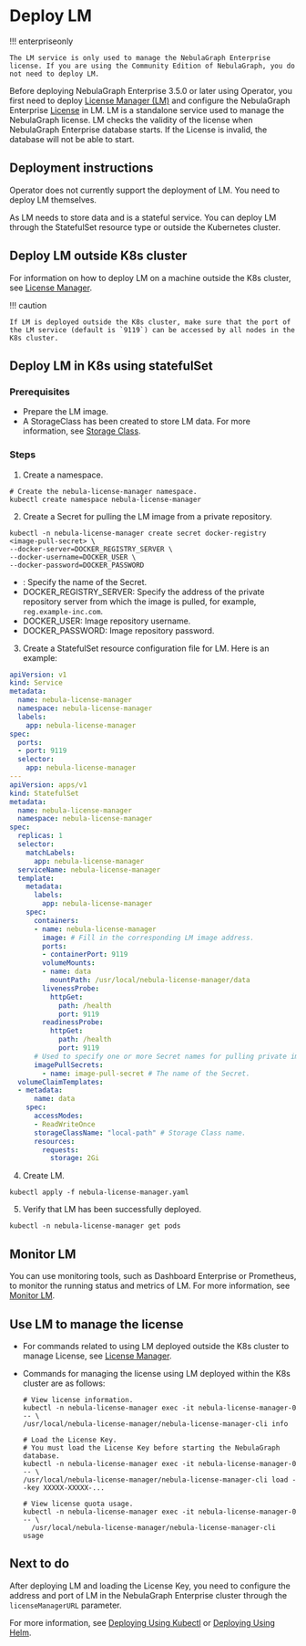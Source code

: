 # Deploy LM

!!! enterpriseonly

    The LM service is only used to manage the NebulaGraph Enterprise license. If you are using the Community Edition of NebulaGraph, you do not need to deploy LM.

Before deploying NebulaGraph Enterprise 3.5.0 or later using Operator, you first need to deploy [License Manager (LM)](../../9.about-license/2.license-management-suite/3.license-manager.md) and configure the NebulaGraph Enterprise [License](../../9.about-license/1.license-overview.md) in LM. LM is a standalone service used to manage the NebulaGraph license. LM checks the validity of the license when NebulaGraph Enterprise database starts. If the License is invalid, the database will not be able to start.

## Deployment instructions

Operator does not currently support the deployment of LM. You need to deploy LM themselves.

As LM needs to store data and is a stateful service. You can deploy LM through the StatefulSet resource type or outside the Kubernetes cluster.

## Deploy LM outside K8s cluster

For information on how to deploy LM on a machine outside the K8s cluster, see [License Manager](../../9.about-license/2.license-management-suite/3.license-manager.md#install_and_start_lm).

!!! caution

    If LM is deployed outside the K8s cluster, make sure that the port of the LM service (default is `9119`) can be accessed by all nodes in the K8s cluster.

## Deploy LM in K8s using statefulSet

### Prerequisites

- Prepare the LM image.
- A StorageClass has been created to store LM data. For more information, see [Storage Class](https://kubernetes.io/docs/concepts/storage/storage-classes/).

### Steps

1. Create a namespace.
   
  ```
  # Create the nebula-license-manager namespace.
  kubectl create namespace nebula-license-manager
  ```

2. Create a Secret for pulling the LM image from a private repository.
   
  ```
  kubectl -n nebula-license-manager create secret docker-registry <image-pull-secret> \
  --docker-server=DOCKER_REGISTRY_SERVER \
  --docker-username=DOCKER_USER \
  --docker-password=DOCKER_PASSWORD
  ```

  - <image-pull-secret>: Specify the name of the Secret.
  - DOCKER_REGISTRY_SERVER: Specify the address of the private repository server from which the image is pulled, for example, `reg.example-inc.com`.
  - DOCKER_USER: Image repository username.
  - DOCKER_PASSWORD: Image repository password.

3. Create a StatefulSet resource configuration file for LM. Here is an example:

  ```yml
  apiVersion: v1
  kind: Service
  metadata:
    name: nebula-license-manager
    namespace: nebula-license-manager
    labels:
      app: nebula-license-manager
  spec:
    ports:
    - port: 9119
    selector:
      app: nebula-license-manager
  ---
  apiVersion: apps/v1
  kind: StatefulSet
  metadata:
    name: nebula-license-manager
    namespace: nebula-license-manager
  spec:
    replicas: 1
    selector:
      matchLabels:
        app: nebula-license-manager
    serviceName: nebula-license-manager
    template:
      metadata:
        labels:
          app: nebula-license-manager
      spec:
        containers:
        - name: nebula-license-manager    
          image: # Fill in the corresponding LM image address.
          ports:
          - containerPort: 9119
          volumeMounts:
          - name: data
            mountPath: /usr/local/nebula-license-manager/data
          livenessProbe:
            httpGet:
              path: /health
              port: 9119
          readinessProbe:
            httpGet:
              path: /health
              port: 9119
        # Used to specify one or more Secret names for pulling private images.      
        imagePullSecrets:
          - name: image-pull-secret # The name of the Secret.
    volumeClaimTemplates:
    - metadata:
        name: data
      spec:
        accessModes:
        - ReadWriteOnce
        storageClassName: "local-path" # Storage Class name.
        resources:
          requests:
            storage: 2Gi  
  ```

4. Create LM.

  ```
  kubectl apply -f nebula-license-manager.yaml
  ```

5. Verify that LM has been successfully deployed.

  ```
  kubectl -n nebula-license-manager get pods
  ```

## Monitor LM 

You can use monitoring tools, such as Dashboard Enterprise or Prometheus, to monitor the running status and metrics of LM. For more information, see [Monitor LM](../../9.about-license/2.license-management-suite/3.license-manager.md).

## Use LM to manage the license

- For commands related to using LM deployed outside the K8s cluster to manage License, see [License Manager](../../9.about-license/2.license-management-suite/3.license-manager.md).

- Commands for managing the license using LM deployed within the K8s cluster are as follows:

  ```
  # View license information.
  kubectl -n nebula-license-manager exec -it nebula-license-manager-0 -- \
  /usr/local/nebula-license-manager/nebula-license-manager-cli info
  
  # Load the License Key. 
  # You must load the License Key before starting the NebulaGraph database.
  kubectl -n nebula-license-manager exec -it nebula-license-manager-0 -- \
  /usr/local/nebula-license-manager/nebula-license-manager-cli load --key XXXXX-XXXXX-...
  
  # View license quota usage.
  kubectl -n nebula-license-manager exec -it nebula-license-manager-0 -- \
    /usr/local/nebula-license-manager/nebula-license-manager-cli usage
  ```

## Next to do

After deploying LM and loading the License Key, you need to configure the address and port of LM in the NebulaGraph Enterprise cluster through the `licenseManagerURL` parameter.

For more information, see [Deploying Using Kubectl](3.1create-cluster-with-kubectl.md) or [Deploying Using Helm](3.2create-cluster-with-helm.md).
